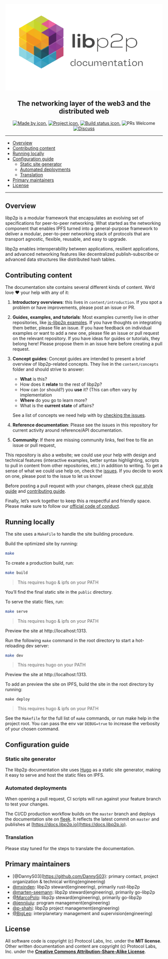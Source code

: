 <p align="center">
<img align="center" src="static/images/libp2p-docs-logo.png" width="615">
</p>

<div align="center">
<h2> The networking layer of the web3 and the distributed web</h2>

[![Made by icon.](https://img.shields.io/badge/made%20by-Protocol%20Labs-blue.svg?style=flat-square)](https://protocol.ai/)
[![Project icon.](https://img.shields.io/badge/project-libp2p-lightgrey)](https://libp2p.io/)
[![Build status icon.](https://img.shields.io/circleci/project/github/ipfs/ipfs-docs/master.svg?style=flat-square)](https://circleci.com/gh/ipfs/ipfs-docs)
![PRs Welcome](https://img.shields.io/badge/PRs-welcome-brightgreen.svg)
[![Discuss](https://img.shields.io/discourse/https/discuss.libp2p.io/posts.svg?style=flat-square)](https://discuss.libp2p.io)
</div>

---

<!-- TOC -->
- [Overview](#overview)
- [Contributing content](#contributing-content)
- [Running locally](#running-locally)
- [Configuration guide](#configuration-guide)
  - [Static site generator](#static-site-generator)
  - [Automated deployments](#automated-deployments)
  - [Translation](#translation)
- [Primary maintainers](#primary-maintainers)
- [License](#license)
<!-- /TOC -->

---

## Overview

libp2p is a modular framework that encapsulates an evolving set of specifications for peer-to-peer networking. What started as the networking component that enables IPFS turned into a general-purpose framework to deliver a modular, peer-to-peer networking stack of protocols that are transport agnostic, flexible, reusable, and easy to upgrade.

libp2p enables interoperability between applications, resilient applications, and advanced networking features like decentralized publish-subscribe or advanced data structures like distributed hash tables.

## Contributing content

The documentation site contains several different kinds of content. We’d love ❤️ your help with any of it:

1. **Introductory overviews**: this lives in `content/introduction`. If you spot a problem or have improvements, please post an issue or PR.

2. **Guides, examples, and tutorials**: Most examples currently live in other repositories, like [js-libp2p examples](https://github.com/libp2p/js-libp2p/tree/master/examples). If you have thoughts on integrating them better, please file an issue. If you have feedback on individual examples or want to add a new one, please file an issue or pull request on the relevant repository. If you have ideas for guides or tutorials, they belong here! Please propose them in an issue here before creating a pull request.

3. **Concept guides**: Concept guides are intended to present a brief overview of libp2p-related concepts. They live in the `content/concepts` folder and should strive to answer:

    - **What** is this?
    - How does it **relate** to the rest of libp2p?
    - How can (or should?) you **use** it? (This can often vary by implementation
    - **Where** do you go to learn more?
    - What is the **current state** of affairs?

    See a list of concepts we need help with by [checking the issues](https://github.com/libp2p/docs/issues?utf8=✓&q=is%3Aissue+is%3Aopen+label%3Acontent+concept).

4. **Reference documentation**: Please see the issues in this repository for current activity around reference/API documentation.

5. **Community**: If there are missing community links, feel free to file an issue or pull request,

This repository is also a website; we could use your help with design and technical features (interactive examples, better syntax highlighting, scripts to pull in content from other repositories, etc.) in addition to writing. To get a sense of what we could use help on, check the [issues](https://github.com/libp2p/docs/issues). If you decide to work on one, please post to the issue to let us know!

Before posting a pull request with your changes, please check [our style guide](https://github.com/ipfs/community/blob/master/DOCS_STYLEGUIDE.md) and [contributing guide](https://github.com/libp2p/community/blob/master/CONTRIBUTE.md).

Finally, let’s work together to keep this a respectful and friendly space. Please make sure to follow our [official code of conduct](https://github.com/ipfs/community/blob/master/code-of-conduct.md).

## Running locally

The site uses a `MakeFile` to handle the site building procedure.

Build the optimized site by running:

```bash
make
```

To create a production build, run:

```bash
make build
```
> This requires hugo & ipfs on your PATH

You’ll find the final static site in the `public` directory.

To serve the static files, run:

```bash
make serve
```
> This requires hugo & ipfs on your PATH

Preview the site at http://localhost:1313.

Run the following `make` command in the root directory to start a hot-reloading dev server:

```bash
make dev
```
> This requires hugo on your PATH

Preview the site at http://localhost:1313.

To add an preview the site on IPFS, build the site in the root directory by running:

```
make deploy
```
> This requires hugo & ipfs on your PATH

See the `Makefile` for the full list of `make` commands, or run make help in the project root. You can pass the env var `DEBUG=true` to increase the verbosity of your chosen command.

## Configuration guide

### Static site generator

The libp2p documentation site uses [Hugo](https://gohugo.io/)
as a static site generator, making it easy to serve and host the static files on IPFS.

### Automated deployments

When opening a pull request, CI scripts will run against your feature branch to test your changes.

The CI/CD production workflow builds on the `master` branch and deploys the documentation site on [fleek](https://fleek.co/). 
It reflects the latest commit on `master` and publishes at [https://docs.libp2p.io](https://docs.libp2p.io).

### Translation

Please stay tuned for the steps to translate the documentation.

## Primary maintainers

- [@DannyS03](https://github.com/DannyS03}: primary contact, project organization & technical writing(engineering)
- [@mxinden](https://github.com/mxinden): libp2p steward(engineering), primarily rust-libp2p
- [@marten-seemann](https://github.com/marten-seemann): libp2p steward(engineering), primarily go-libp2p
- [@MarcoPolo](https://github.com/MarcoPolo): libp2p steward(engineering), primarily go-libp2p
- [@jennijuju](https://github.com/jennijuju): program management(engineering)
- [@p-shahi](https://github.com/p-shahi): libp2p project management(engineering)
- [@BigLep](https://github.com/BigLep): interplanetary management and supervision(engineering)

## License

All software code is copyright (c) Protocol Labs, Inc. under the **MIT license**. Other written documentation and content are copyright (c) Protocol Labs, Inc. under the [**Creative Commons Attribution-Share-Alike License**](https://creativecommons.org/licenses/by/4.0/).
